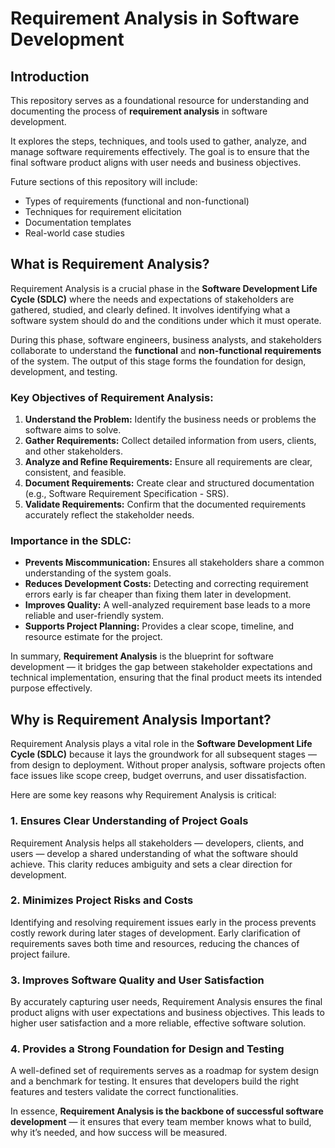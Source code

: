 # Requirement Analysis in Software Development

## Introduction
This repository serves as a foundational resource for understanding and documenting the process of **requirement analysis** in software development.  

It explores the steps, techniques, and tools used to gather, analyze, and manage software requirements effectively. The goal is to ensure that the final software product aligns with user needs and business objectives.

Future sections of this repository will include:
- Types of requirements (functional and non-functional)
- Techniques for requirement elicitation
- Documentation templates
- Real-world case studies
## What is Requirement Analysis?

Requirement Analysis is a crucial phase in the **Software Development Life Cycle (SDLC)** where the needs and expectations of stakeholders are gathered, studied, and clearly defined. It involves identifying what a software system should do and the conditions under which it must operate.

During this phase, software engineers, business analysts, and stakeholders collaborate to understand the **functional** and **non-functional requirements** of the system. The output of this stage forms the foundation for design, development, and testing.

### Key Objectives of Requirement Analysis:
1. **Understand the Problem:** Identify the business needs or problems the software aims to solve.  
2. **Gather Requirements:** Collect detailed information from users, clients, and other stakeholders.  
3. **Analyze and Refine Requirements:** Ensure all requirements are clear, consistent, and feasible.  
4. **Document Requirements:** Create clear and structured documentation (e.g., Software Requirement Specification - SRS).  
5. **Validate Requirements:** Confirm that the documented requirements accurately reflect the stakeholder needs.

### Importance in the SDLC:
- **Prevents Miscommunication:** Ensures all stakeholders share a common understanding of the system goals.  
- **Reduces Development Costs:** Detecting and correcting requirement errors early is far cheaper than fixing them later in development.  
- **Improves Quality:** A well-analyzed requirement base leads to a more reliable and user-friendly system.  
- **Supports Project Planning:** Provides a clear scope, timeline, and resource estimate for the project.  

In summary, **Requirement Analysis** is the blueprint for software development — it bridges the gap between stakeholder expectations and technical implementation, ensuring that the final product meets its intended purpose effectively.
## Why is Requirement Analysis Important?

Requirement Analysis plays a vital role in the **Software Development Life Cycle (SDLC)** because it lays the groundwork for all subsequent stages — from design to deployment. Without proper analysis, software projects often face issues like scope creep, budget overruns, and user dissatisfaction.

Here are some key reasons why Requirement Analysis is critical:

### 1. Ensures Clear Understanding of Project Goals
Requirement Analysis helps all stakeholders — developers, clients, and users — develop a shared understanding of what the software should achieve. This clarity reduces ambiguity and sets a clear direction for development.

### 2. Minimizes Project Risks and Costs
Identifying and resolving requirement issues early in the process prevents costly rework during later stages of development. Early clarification of requirements saves both time and resources, reducing the chances of project failure.

### 3. Improves Software Quality and User Satisfaction
By accurately capturing user needs, Requirement Analysis ensures the final product aligns with user expectations and business objectives. This leads to higher user satisfaction and a more reliable, effective software solution.

### 4. Provides a Strong Foundation for Design and Testing
A well-defined set of requirements serves as a roadmap for system design and a benchmark for testing. It ensures that developers build the right features and testers validate the correct functionalities.

In essence, **Requirement Analysis is the backbone of successful software development** — it ensures that every team member knows what to build, why it’s needed, and how success will be measured.
